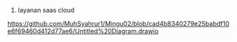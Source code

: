 1. layanan saas cloud 

https://github.com/MuhSyahrur1/Mingu02/blob/cad4b8340279e25babdf10e6f69460d412d77ae6/Untitled%20Diagram.drawio
